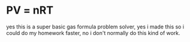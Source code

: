 # PV = nRT

yes this is a super basic gas formula problem solver,
yes i made this so i could do my homework faster,
no i don't normally do this kind of work.
